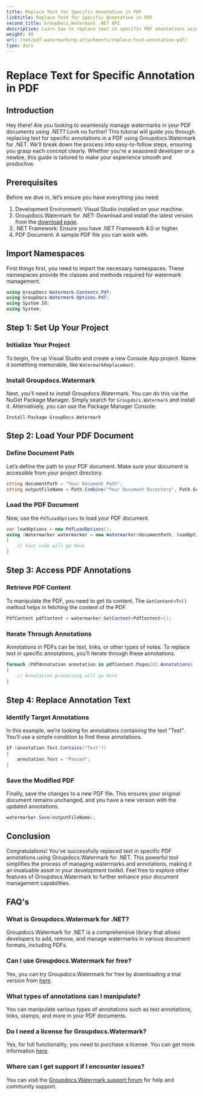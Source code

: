```yaml
---
title: Replace Text for Specific Annotation in PDF
linktitle: Replace Text for Specific Annotation in PDF
second_title: GroupDocs.Watermark .NET API
description: Learn how to replace text in specific PDF annotations using Groupdocs.Watermark for .NET with this comprehensive, step-by-step tutorial.
weight: 40
url: /net/pdf-watermarking-attachments/replace-text-annotation-pdf/
type: docs
---
```

# Replace Text for Specific Annotation in PDF

## Introduction
Hey there! Are you looking to seamlessly manage watermarks in your PDF documents using .NET? Look no further! This tutorial will guide you through replacing text for specific annotations in a PDF using Groupdocs.Watermark for .NET. We’ll break down the process into easy-to-follow steps, ensuring you grasp each concept clearly. Whether you're a seasoned developer or a newbie, this guide is tailored to make your experience smooth and productive.
## Prerequisites
Before we dive in, let’s ensure you have everything you need:
1. Development Environment: Visual Studio installed on your machine.
2. Groupdocs.Watermark for .NET: Download and install the latest version from the [download page](https://releases.groupdocs.com/Watermark/net/).
3. .NET Framework: Ensure you have .NET Framework 4.0 or higher.
4. PDF Document: A sample PDF file you can work with.
## Import Namespaces
First things first, you need to import the necessary namespaces. These namespaces provide the classes and methods required for watermark management.
```csharp
using GroupDocs.Watermark.Contents.Pdf;
using GroupDocs.Watermark.Options.Pdf;
using System.IO;
using System;
```
## Step 1: Set Up Your Project
### Initialize Your Project
To begin, fire up Visual Studio and create a new Console App project. Name it something memorable, like `WatermarkReplacement`.
### Install Groupdocs.Watermark
Next, you’ll need to install Groupdocs.Watermark. You can do this via the NuGet Package Manager. Simply search for `Groupdocs.Watermark` and install it. Alternatively, you can use the Package Manager Console:
```shell
Install-Package GroupDocs.Watermark
```
## Step 2: Load Your PDF Document
### Define Document Path
Let’s define the path to your PDF document. Make sure your document is accessible from your project directory.
```csharp
string documentPath = "Your Document Path";
string outputFileName = Path.Combine("Your Document Directory", Path.GetFileName(documentPath));
```
### Load the PDF Document
Now, use the `PdfLoadOptions` to load your PDF document.
```csharp
var loadOptions = new PdfLoadOptions();
using (Watermarker watermarker = new Watermarker(documentPath, loadOptions))
{
    // Your code will go here
}
```
## Step 3: Access PDF Annotations
### Retrieve PDF Content
To manipulate the PDF, you need to get its content. The `GetContent<T>()` method helps in fetching the content of the PDF.
```csharp
PdfContent pdfContent = watermarker.GetContent<PdfContent>();
```
### Iterate Through Annotations
Annotations in PDFs can be text, links, or other types of notes. To replace text in specific annotations, you’ll iterate through these annotations.
```csharp
foreach (PdfAnnotation annotation in pdfContent.Pages[0].Annotations)
{
    // Annotation processing will go here
}
```
## Step 4: Replace Annotation Text
### Identify Target Annotations
In this example, we’re looking for annotations containing the text "Test". You’ll use a simple condition to find these annotations.
```csharp
if (annotation.Text.Contains("Test"))
{
    annotation.Text = "Passed";
}
```
### Save the Modified PDF
Finally, save the changes to a new PDF file. This ensures your original document remains unchanged, and you have a new version with the updated annotations.
```csharp
watermarker.Save(outputFileName);
```

## Conclusion
Congratulations! You've successfully replaced text in specific PDF annotations using Groupdocs.Watermark for .NET. This powerful tool simplifies the process of managing watermarks and annotations, making it an invaluable asset in your development toolkit. Feel free to explore other features of Groupdocs.Watermark to further enhance your document management capabilities.
## FAQ's
### What is Groupdocs.Watermark for .NET?
Groupdocs.Watermark for .NET is a comprehensive library that allows developers to add, remove, and manage watermarks in various document formats, including PDFs.
### Can I use Groupdocs.Watermark for free?
Yes, you can try Groupdocs.Watermark for free by downloading a trial version from [here](https://releases.groupdocs.com/).
### What types of annotations can I manipulate?
You can manipulate various types of annotations such as text annotations, links, stamps, and more in your PDF documents.
### Do I need a license for Groupdocs.Watermark?
Yes, for full functionality, you need to purchase a license. You can get more information [here](https://purchase.groupdocs.com/buy).
### Where can I get support if I encounter issues?
You can visit the [Groupdocs.Watermark support forum](https://forum.groupdocs.com/c/watermark/19) for help and community support.
